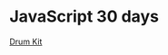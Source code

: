 # JavaScript 30 days

[Drum Kit](https://rodrigues19.github.io/-JavaScript-30-Day-Challenge/01-DrumKit/)
